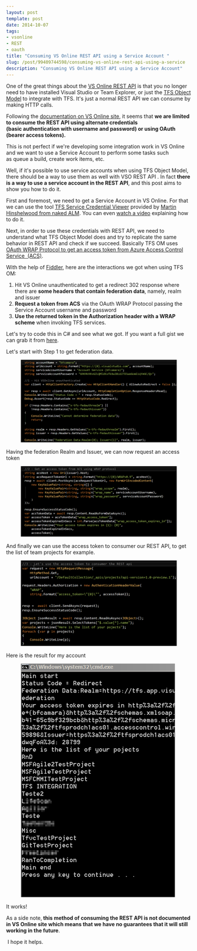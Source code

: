 ```yaml
---
layout: post
template: post
date: 2014-10-07
tags:
- vsonline
- REST
- oauth
title: "Consuming VS Online REST API using a Service Account "
slug: /post/99409744598/consuming-vs-online-rest-api-using-a-service
description: "Consuming VS Online REST API using a Service Account"
---
```

<p>One of the great things about the <a href="http://www.visualstudio.com/en-us/integrate/reference/reference-vso-overview-vsi.aspx">VS Online REST API</a> is that you no longer need to have installed Visual Studio or Team Explorer, or just the <a href="http://visualstudiogallery.msdn.microsoft.com/3278bfa7-64a7-4a75-b0da-ec4ccb8d21b6">TFS Object Model</a> to integrate with TFS. It's just a normal REST API we can consume by making HTTP calls.</p>
<p>Following the <a href="http://www.visualstudio.com/integrate/get-started/get-started-rest-basics-vsi">documentation on VS Online site</a>, it seems that <strong>we are limited to consume the REST API using alternate credentials (basic&nbsp;</strong><strong>authentication with username and password) or using OAuth (bearer access tokens).</strong></p>
<p><span>This is not perfect if we're developing some integration work in VS Online and we want to use a Service Account to perform some tasks such as&nbsp;</span>queue a build, create work items, etc.</p>
<p>Well, if it's possible to use service accounts when using TFS Object Model, there should be a way to use them as well with VSO REST API . In fact <strong>there is a way to use a service account in the REST API</strong>, and this post aims to show you how to do it.</p>
<p>First and foremost, we need to get a Service Account in VS Online. For that we can use the tool <a href="http://nakedalm.com/tfs-service-credential-viewer/">TFS Service Credential Viewer</a>&nbsp;provided&nbsp;by&nbsp;<a href="http://nakedalm.com/">Martin Hinshelwood from naked ALM</a>.&nbsp;You can even <a href="http://youtu.be/Fkn6V0_zz28">watch a video</a> explaining how to do it.</p>
<p>Next, in order to use these credentials with REST API, we need to understand what TFS Object Model does and try to replicate the same behavior in REST API and check if we succeed. Basically TFS OM uses <a href="http://msdn.microsoft.com/en-us/library/azure/hh674475.aspx">OAuth WRAP Protocol to get an access token from Azure Access Control Service &nbsp;(ACS)</a>.</p>
<p>With the help of <a href="www.telerik.com/fiddler">Fiddler</a>, here are the interactions we got when using TFS OM:</p>
<ol><li><span>Hit VS Online unauthenticated to get a redirect 302 response where there are <strong>some headers that contain federation data</strong>, namely,&nbsp;</span>realm and issuer</li>
<li><strong>Request a token from ACS</strong> via the OAuth WRAP Protocol passing the Service Account username and password</li>
<li><strong>Use the returned token in the Authorization header with a WRAP scheme</strong> when invoking TFS services.</li>
</ol><p></p>
<p>Let's try to code this in C# and see what we got.&nbsp;If you want a full gist we can grab it from <a href="https://gist.github.com/bfcamara/6aab0858ebda2db435a9" target="_blank">here</a>.</p>
<p>Let's start with Step 1 to get federation data.</p>
<p><figure class="tmblr-full" data-orig-height="265" data-orig-width="500" data-orig-src="./a8b7ab62b2e09e94ba0ad35cb9f16cdf202f7f01e634eac428e5b4285aa6e27c.png"><img alt="image" src="./9fe7e420702dcbc3b2d6457a633aec92ee701d634fdac3d765dcebc25d613ed9.png" data-orig-height="265" data-orig-width="500" data-orig-src="./a8b7ab62b2e09e94ba0ad35cb9f16cdf202f7f01e634eac428e5b4285aa6e27c.png"></figure></p>
<p>Having the federation Realm and Issuer, we can now request an access token</p>
<p><figure class="tmblr-full" data-orig-height="225" data-orig-width="500" data-orig-src="./eb84095afeaa1fbd6cdcb9480489a3d20fd9959dadb81388f64772934b5bb1a8.png"><img alt="image" src="./950b70b80760feef63ad958cfb36e588aad66ba164ba99f5257eb1c4fc1fef22.png" data-orig-height="225" data-orig-width="500" data-orig-src="./eb84095afeaa1fbd6cdcb9480489a3d20fd9959dadb81388f64772934b5bb1a8.png"></figure></p>
<p>And finally we can use the access token to consumer our REST API, to get the list of team projects for example.</p>
<p><figure class="tmblr-full" data-orig-height="273" data-orig-width="500" data-orig-src="./e8175553fd9e52285b01981255f5cd0fd8d1c359c3f777676d44c7160c221bd6.png"><img alt="image" src="./6178531cbfe1a93155a66506aa452ff8f1d66b83e3c663a96ff79d226a1ac841.png" data-orig-height="273" data-orig-width="500" data-orig-src="./e8175553fd9e52285b01981255f5cd0fd8d1c359c3f777676d44c7160c221bd6.png"></figure></p>
<p></p>
<p></p>
<p>Here is the result for my account</p>
<p><figure class="tmblr-full" data-orig-height="634" data-orig-width="419" data-orig-src="./78dcaa0a885aa1fce893b588be36a31eee137d185ea43dcf37feddfc1bbd457a.png"><img alt="image" src="./1af137c20a21e75c0f466c9bf57e6cca96646ea186618e1ee12542d75ed98c47.png" data-orig-height="634" data-orig-width="419" data-orig-src="./78dcaa0a885aa1fce893b588be36a31eee137d185ea43dcf37feddfc1bbd457a.png"></figure></p>
<p></p>
<p>It works!</p>
<p>As a side note,<strong> this method of consuming the REST API is not documented in VS Online site which means that we have no guarantees that&nbsp;it will still working in the future</strong>.</p>
<p>&nbsp;I hope it helps.</p>
<p></p>